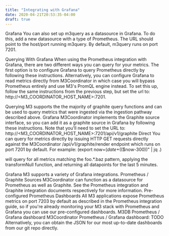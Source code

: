 ```yaml
---
title: "Integrating with Grafana"
date: 2020-04-21T20:53:35-04:00
draft: true
---
```


Grafana
You can also set up m3query as a datasource in Grafana. To do this, add a new datasource with a type of Prometheus. The URL should point to the host/port running m3query. By default, m3query runs on port 7201.


Querying With Grafana
When using the Prometheus integration with Grafana, there are two different ways you can query for your metrics. The first option is to configure Grafana to query Prometheus directly by following these instructions.
Alternatively, you can configure Grafana to read metrics directly from M3Coordinator in which case you will bypass Prometheus entirely and use M3's PromQL engine instead. To set this up, follow the same instructions from the previous step, but set the url to: http://<M3_COORDINATOR_HOST_NAME>:7201.


Querying
M3 supports the the majority of graphite query functions and can be used to query metrics that were ingested via the ingestion pathway described above.
Grafana
M3Coordinator implements the Graphite source interface, so you can add it as a graphite source in Grafana by following these instructions.
Note that you'll need to set the URL to: http://<M3_COORDINATOR_HOST_NAME>:7201/api/v1/graphite
Direct
You can query for metrics directly by issuing HTTP GET requests directly against the M3Coordinator /api/v1/graphite/render endpoint which runs on port 7201 by default. For example:
(export now=$(date +%s) && curl "localhost:7201/api/v1/graphite/render?target=transformNull(foo.*.baz)&from=$(($now-300))" | jq .)

will query for all metrics matching the foo.*.baz pattern, applying the transformNull function, and returning all datapoints for the last 5 minutes.

Grafana
M3 supports a variety of Grafana integrations.
Prometheus / Graphite Sources
M3Coordinator can function as a datasource for Prometheus as well as Graphite. See the Prometheus integration and Graphite integration documents respectively for more information.
Pre-configured Prometheus Dashboards
All M3 applications expose Prometheus metrics on port 7203 by default as described in the Prometheus integration guide, so if you're already monitoring your M3 stack with Prometheus and Grafana you can use our pre-configured dashboards.
M3DB Prometheus / Grafana dashboard
M3Coordinator Prometheus / Grafana dashboard: TODO
Alternatively, you can obtain the JSON for our most up-to-date dashboards from our git repo directly.
